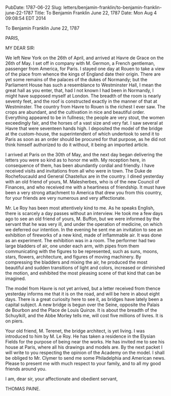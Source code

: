 PubDate: 1787-06-22
Slug: letters/benjamin-franklin/to-benjamin-franklin-june-22-1787
Title: To Benjamin Franklin  June 22, 1787
Date: Mon Aug  4 09:08:54 EDT 2014

   To Benjamin Franklin  June 22, 1787

   PARIS,

   MY DEAR SIR:

   We left New York on the 26th of April, and arrived at Havre de Grace on
   the 26th of May. I set off in company with M. Germon, a French gentleman,
   passenger from America, for Paris. I stayed one day at Rouen to take a
   view of the place from whence the kings of England date their origin.
   There are yet some remains of the palaces of the dukes of Normandy; but
   the Parliament House has such a resemblance to Westminster Hall, I mean
   the great hall as you enter, that, had I not known I had been in Normandy,
   I might have supposed myself at London. The breadth of the room is nearly
   seventy feet, and the roof is constructed exactly in the manner of that at
   Westminster. The country from Havre to Rouen is the richest I ever saw.
   The crops are abundant, and the cultivation in nice and beautiful order.
   Everything appeared to be in fullness; the people are very stout, the
   women exceedingly fair, and the horses of a vast size and very fat. I saw
   several at Havre that were seventeen hands high. I deposited the model of
   the bridge at the custom-house, the superintendent of which undertook to
   send it to Paris as soon as an order should be procured for that purpose,
   as he did not think himself authorized to do it without, it being an
   imported article.

   I arrived at Paris on the 30th of May, and the next day began delivering
   the letters you were so kind as to honor me with. My reception here, in
   consequence of them, has been abundantly cordial and friendly. I have
   received visits and invitations from all who were in town. The Duke de
   Rochefoucauld and General Chastellux are in the country. I dined yesterday
   with an old friend of yours, M. Malesherbes, who is of the new Council of
   Finances, and who received me with a heartiness of friendship. It must
   have been a very strong attachment to America that drew you from this
   country, for your friends are very numerous and very affectionate.

   Mr. Le Roy has been most attentively kind to me. As he speaks English,
   there is scarcely a day passes without an interview. He took me a few days
   ago to see an old friend of yours, M. Buffon, but we were informed by the
   servant that he was very ill, and under the operation of medicine, on
   which we deferred our intention. In the evening he sent me an invitation
   to see an exhibition of fireworks of a new kind, made of inflammable air.
   It was done as an experiment. The exhibition was in a room. The performer
   had two large bladders of air, one under each arm, with pipes from them
   communicating with the figures to be represented, such as suns, moons,
   stars, flowers, architecture, and figures of moving machinery. By
   compressing the bladders and mixing the air, he produced the most
   beautiful and sudden transitions of light and colors, increased or
   diminished the motion, and exhibited the most pleasing scene of that kind
   that can be imagined.

   The model from Havre is not yet arrived, but a letter received from thence
   yesterday informs me that it is on the road, and will be here in about
   eight days. There is a great curiosity here to see it, as bridges have
   lately been a capital subject. A new bridge is begun over the Seine,
   opposite the Palais de Bourbon and the Place de Louis Quinze. It is about
   the breadth of the Schuylkill, and the Abbe Morley tells me, will cost
   five millions of livres. It is on piers.

   Your old friend, M. Terenet, the bridge architect, is yet living. I was
   introduced to him by M. Le Roy. He has taken a residence in the Elysian
   Fields for the purpose of being near the works. He has invited me to see
   his house at Paris, where all his drawings and models are. By the next
   packet I will write to you respecting the opinion of the Academy on the
   model. I shall be obliged to Mr. Clymer to send me some Philadelphia and
   American news. Please to present me with much respect to your family, and
   to all my good friends around you.

   I am, dear sir, your affectionate and obedient servant,

   THOMAS PAINE.

    
